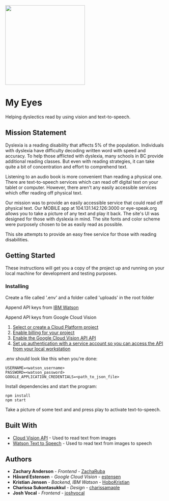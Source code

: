 <img width="250" height="250" src="https://user-images.githubusercontent.com/9142800/34920456-d6fa338c-f927-11e7-92b1-2a77e79cab3e.png">

# My Eyes

Helping dyslectics read by using vision and text-to-speech.

## Mission Statement

Dyslexia is a reading disability that affects 5% of the population.  Individuals with dyslexia have difficulty decoding written word with speed and accuracy.  To help those afflicted with dyslexia, many schools in BC provide additional reading classes.  But even with reading strategies, it can take quite a bit of concentration and effort to comprehend text.

Listening to an audio book is more convenient than reading a physical one.  There are text-to-speech services which can read off digital text on your tablet or computer.  However, there aren't any easily accessible services which offer reading off physical text.

Our mission was to provide an easily accessible service that could read off physical text.  Our MOBILE app at 104.131.142.126:3000 or eye-speak.org allows you to take a picture of any text and play it back.  The site's UI was designed for those with dyslexia in mind.  The site fonts and color scheme were purposely chosen to be as easily read as possible.

This site attempts to provide an easy free service for those with reading disabilities.

## Getting Started

These instructions will get you a copy of the project up and running on your local machine for development and testing purposes.

### Installing

Create a file called '.env' and a folder called 'uploads' in the root folder

Append API keys from [IBM Watson](https://www.ibm.com/watson/services/text-to-speech/)

Append API keys from Google Cloud Vision
1. [Select or create a Cloud Platform project](https://console.cloud.google.com/project)
2. [Enable billing for your project](https://support.google.com/cloud/answer/6293499#enable-billing)
3. [Enable the Google Cloud Vision API API](https://console.cloud.google.com/flows/enableapi?apiid=vision.googleapis.com)
4. [Set up authentication with a service account so you can access the API from your local workstation](https://cloud.google.com/docs/authentication/getting-started)

.env should look like this when you're done:
```
USERNAME=<watson_username>
PASSWORD=<watson_password>
GOOGLE_APPLICATION_CREDENTIALS=<path_to_json_file>
```

Install dependencies and start the program:

```
npm install
npm start
```


Take a picture of some text and and press play to activate text-to-speech.


## Built With

* [Cloud Vision API](https://cloud.google.com/vision/) - Used to read text from images
* [Watson Text to Speech](https://console.bluemix.net/catalog/services/text-to-speech) - Used to read text from images to speech

## Authors

* **Zachary Anderson** - *Frontend* - [ZachaRuba](https://github.com/ZachaRuba)
* **Håvard Estensen** - *Google Cloud Vision* - [estensen](https://github.com/estensen)
* **Kristian Jensen** - *Backend, IBM Watson* - [HoboKristian](https://github.com/HoboKristian)
* **Charissa Sukontasukkul** - *Design* - [charissamaple](https://github.com/charissamaple)
* **Josh Vocal** - *Frontend* - [joshvocal](https://github.com/joshvocal)
